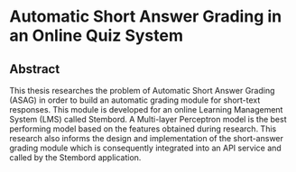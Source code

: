 # Automatic Short Answer Grading in an Online Quiz System

## Abstract

This thesis researches the problem of Automatic Short Answer Grading (ASAG) in order to build an automatic grading module for short-text responses.
This module is developed for an online Learning Management System (LMS) called Stembord. A Multi-layer Perceptron model is the best performing model based on the features
obtained during research. This research also informs the design and implementation of the short-answer grading module which is consequently integrated into an API
service and called by the Stembord application.